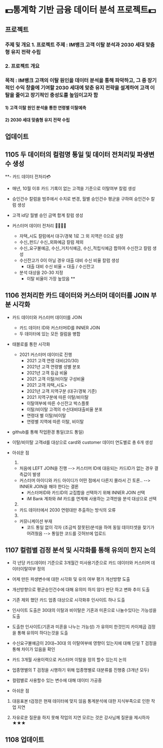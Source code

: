 # 💵통계학 기반 금융 데이터 분석 프로젝트💵
## 프로젝트 
### 주제 및 개요	1. 프로젝트 주제 : IM뱅크 고객 이탈 분석과 2030 세대 맞춤형 유지 전략 수립
### 2. 프로젝트 개요
### 목적 : IM뱅크 고객의 이탈 원인을 데이터 분석을 통해 파악하고, 그 중 장기적인 수익 창출에 기여할 2030 세대에 맞춘 유지 전략을 설계하여 고객 이탈을 줄이고 장기적인 충성도를 높임이고자 함
#### 1)	고객 이탈 원인 분석을 통한 연령별 이탈예측
#### 2)	2030 세대 맞춤형 유지 전략 수립

## 업데이트
## 1105 두 데이터의 컬럼명 통일 및 데이터 전처리및 파생변수 생성
**- 카드 데이터 전처리💳 
  - 매년, 10월 이후 카드 기록이 없는 고객을 기준으로 이탈여부 칼럼 생성
  - 승인건수 칼럼을 범주에서 수치로 변경, 월별 승인건수 평균을 구하여 승인건수 칼럼 생성
  - 고객 id당 월별 승인 금액 합계 칼럼 생성

- 커스터머 데이터 전처리 👨‍💼👩‍💼
  - 자택_시도 칼럼에서 대구/경북 1로 그 외 지역은 0으로 설정
  - 수신_펀드/ 수신_외화예금 칼럼 제외
  - 수신_요구불예금, 수신_거치식예금, 수신_적립식예금 합하여 수신잔고 칼럼 생성
  - 수신잔고가 0이 아닐 경우 대출 대비 수신 비율 칼럼 생성
      - 대출 대비 수신 비율 = 대출 / 수신잔고 
  - 분석 대상을 20-30 지정
      - 이탈 비율이 가장 높았음 **

## 1106 전처리한 카드 데이터와 커스터머 데이터를 JOIN 부분 시각화
 - 카드 데이터와 커스터머 데이터를 JOIN
     - 카드 데이터 ID와 커스터머ID를 INNER JOIN
     - 두 데이터에 있는 모든 컬럼을 병합
 - 태블로를 통한 시각화
     - 2021 커스터머 데이터로 진행
        - 2021 고객 연령 대비(20/30)
        - 2021년 고객 연령별 성별 분포
        - 2021년 고객 등급 비율
        - 2021 고객 이탈/비이탈 구성비율
        - 2021 고객 자택_시도>
        - 2021년 고객 지역구분 (대구/경북 기준)
        - 2021 지역구분에 따른 이탈/비이탈
        - 이탈여부에 따른 수신잔고 박스플롯
        - 이탈/비이탈 고객의 수신대비대출비율 분포
        - 연령대 별 이탈/비이탈
        - 연령별 지역에 따른 이탈, 비이탈
  - github를 통해 작업환경 통일(코드 통일)
  - 이탈/비이탈 고객id를 대상으로 card와 customer 데이터 연도별로 총 6개 생성

- 아쉬운 점
  
    1. 
    - 처음에 LEFT JOIN을 진행
        --> 커스터머 ID에 대응되는 카드ID가 없는 경우 결측값이 발생
    - 커스터머 아이디와 카드 아이디가 어떤 점에서 다른지 몰라서 긴 토론..
    --> INNER JOIN을 해야 한다는 결론
        -  커스터머ID와 카드ID의 교집합을 선택하기 위해 INNER JOIN 선택
        -  iM Bank 계좌와 iM 카드를 연계해 사용하는 고객만을 분석 대상으로 선택
    2. 
    - 카드 데이터에서 2030 연령대만 추출하는 방식의 오류 
    3.
    - 커뮤니케이션 부재
        - 코드 통일 없이 각자 (조금씩 잘못된)분석을 하여 동일 데이터셋을 찾기가 어려웠음
          --> 통일한 코드를 깃허브에 업로드



## 1107 컬럼별 검정 분석 및 시각화를 통해 유의미 한지 논의
- 각 년당 카드데이터 기준으로 3개월간 미사용기준으로 카드 데이터와 커스터머 데이터이탈여부 정의
- 어제 만든 파생변수에 대한 시각화 및 유의 여부 평가 개선방향 도출
- 개선방향으로 평균승인건수에 대해 유의미 하지 않다 판단 하고 변화 추이 도출
- 기존 제외 했던 카드 업종 대상으로 시각화후 인사이트 하나 도출
- 인사이트 도출은 30대의 이탈과 비이탈은 기혼과 미혼으로 나눌수있다는 가능성을 도출
- 도출한 인사이트(기혼과 미혼을 나누는 가능성) 가 유의미 한것인지 카이제곱 검정을 통해 유의미 하다는것을 도출
- 수신요구불예금이 20대~30대 의 이탈여부에 영향이 있는지에 대해 단일 T 검정을 통해 차이가 있음을 확인 
- 카드 3개월 사용이력으로 커스터머 이탈을 정의 할수 있는지 논의
- 업종명별의 T 검정을 시행하기 위해 업종명별로 대분류를 진행중 (3개년 모두)
- 컬럼별로 사용할수 있는 변수에 대해 데이터 가공중

- 아쉬운 점
1. 대응표본 t검정은 현재 데이터에 맞지 않음 통계분석에 대한 지식부족으로 인한 작업 지연 

2. 자유로운 질문을 하지 못해 작업의 지연 모르는 것은 강사님께 질문을 제시하자 ★★★

## 1108 업데이트
